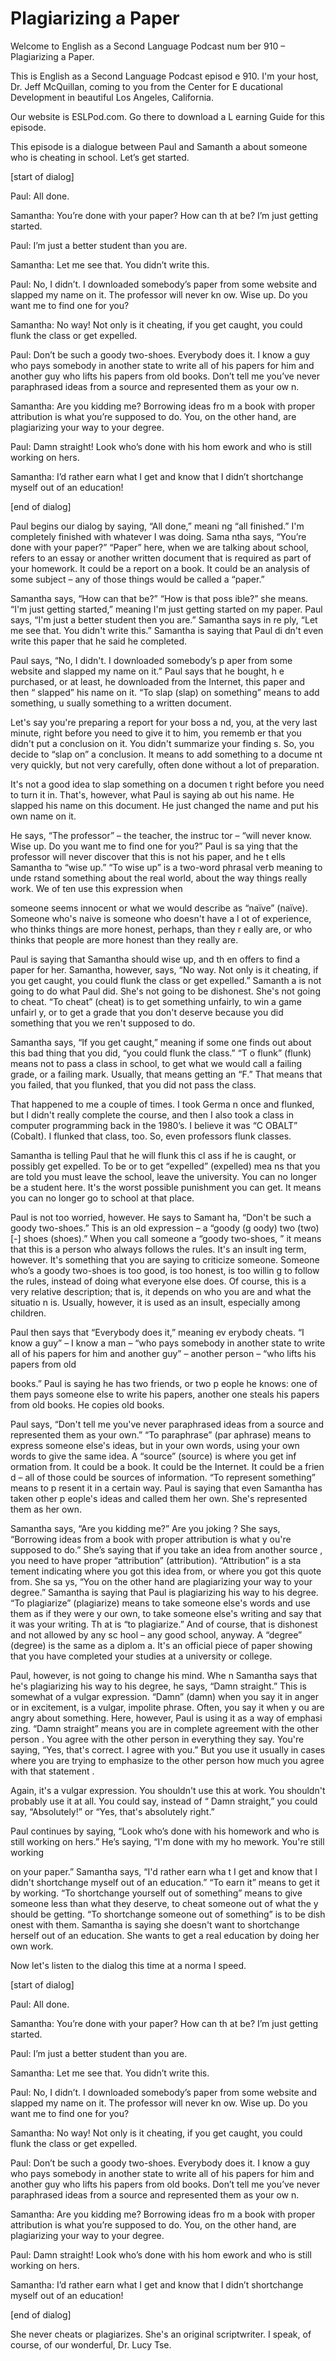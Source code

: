 # Plagiarizing a Paper

Welcome to English as a Second Language Podcast num ber 910 – Plagiarizing a Paper.

This is English as a Second Language Podcast episod e 910. I'm your host, Dr. Jeff McQuillan, coming to you from the Center for E ducational Development in beautiful Los Angeles, California.

Our website is ESLPod.com. Go there to download a L earning Guide for this episode.

This episode is a dialogue between Paul and Samanth a about someone who is cheating in school. Let’s get started.

[start of dialog]

Paul:  All done.

Samantha:  You’re done with your paper?  How can th at be?  I’m just getting started.

Paul:  I’m just a better student than you are.

Samantha:  Let me see that.  You didn’t write this.

Paul:  No, I didn’t.  I downloaded somebody’s paper  from some website and slapped my name on it.  The professor will never kn ow.  Wise up.  Do you want me to find one for you?

Samantha:  No way!  Not only is it cheating, if you  get caught, you could flunk the class or get expelled.

Paul:  Don’t be such a goody two-shoes.  Everybody does it.  I know a guy who pays somebody in another state to write all of his papers for him and another guy who lifts his papers from old books.  Don’t tell me  you’ve never paraphrased ideas from a source and represented them as your ow n.

Samantha:  Are you kidding me?  Borrowing ideas fro m a book with proper attribution is what you’re supposed to do.  You, on  the other hand, are plagiarizing your way to your degree.

Paul:  Damn straight!  Look who’s done with his hom ework and who is still working on hers.

Samantha:  I’d rather earn what I get and know that  I didn’t shortchange myself out of an education!

[end of dialog]

Paul begins our dialog by saying, “All done,” meani ng “all finished.” I'm completely finished with whatever I was doing. Sama ntha says, “You’re done with your paper?” “Paper” here, when we are talking  about school, refers to an essay or another written document that is required as part of your homework. It could be a report on a book. It could be an analysis of some subject – any of those things would be called a “paper.”

Samantha says, “How can that be?” “How is that poss ible?” she means. “I'm just getting started,” meaning I'm just getting started on my paper. Paul says, “I'm just a better student then you are.” Samantha says in re ply, “Let me see that. You didn't write this.” Samantha is saying that Paul di dn't even write this paper that he said he completed.

Paul says, “No, I didn't. I downloaded somebody’s p aper from some website and slapped my name on it.” Paul says that he bought, h e purchased, or at least, he downloaded from the Internet, this paper and then “ slapped” his name on it. “To slap (slap) on something” means to add something, u sually something to a written document.

Let's say you're preparing a report for your boss a nd, you, at the very last minute, right before you need to give it to him, you rememb er that you didn't put a conclusion on it. You didn't summarize your finding s. So, you decide to “slap on” a conclusion. It means to add something to a docume nt very quickly, but not very carefully, often done without a lot of preparation.

It's not a good idea to slap something on a documen t right before you need to turn it in. That's, however, what Paul is saying ab out his name. He slapped his name on this document. He just changed the name and  put his own name on it.

He says, “The professor” – the teacher, the instruc tor – “will never know. Wise up. Do you want me to find one for you?” Paul is sa ying that the professor will never discover that this is not his paper, and he t ells Samantha to “wise up.” “To wise up” is a two-word phrasal verb meaning to unde rstand something about the real world, about the way things really work. We of ten use this expression when

someone seems innocent or what we would describe as  “naïve” (naïve). Someone who's naive is someone who doesn't have a l ot of experience, who thinks things are more honest, perhaps, than they r eally are, or who thinks that people are more honest than they really are.

Paul is saying that Samantha should wise up, and th en offers to find a paper for her. Samantha, however, says, “No way. Not only is it cheating, if you get caught, you could flunk the class or get expelled.” Samanth a is not going to do what Paul did. She's not going to be dishonest. She's not going to cheat. “To cheat” (cheat) is to get something unfairly, to win a game unfairl y, or to get a grade that you don't deserve because you did something that you we ren't supposed to do.

Samantha says, “If you get caught,” meaning if some one finds out about this bad thing that you did, “you could flunk the class.” “T o flunk” (flunk) means not to pass a class in school, to get what we would call a  failing grade, or a failing mark. Usually, that means getting an “F.” That means that  you failed, that you flunked, that you did not pass the class.

That happened to me a couple of times. I took Germa n once and flunked, but I didn't really complete the course, and then I also took a class in computer programming back in the 1980’s. I believe it was “C OBALT” (Cobalt). I flunked that class, too. So, even professors flunk classes.

Samantha is telling Paul that he will flunk this cl ass if he is caught, or possibly get expelled. To be or to get “expelled” (expelled) mea ns that you are told you must leave the school, leave the university. You can no longer be a student here. It's the worst possible punishment you can get. It means  you can no longer go to school at that place.

Paul is not too worried, however. He says to Samant ha, “Don't be such a goody two-shoes.” This is an old expression – a “goody (g oody) two (two) [-] shoes (shoes).” When you call someone a “goody two-shoes, ” it means that this is a person who always follows the rules. It's an insult ing term, however. It's something that you are saying to criticize someone.  Someone who’s a goody two-shoes is too good, is too honest, is too willin g to follow the rules, instead of doing what everyone else does. Of course, this is a  very relative description; that is, it depends on who you are and what the situatio n is. Usually, however, it is used as an insult, especially among children.

Paul then says that “Everybody does it,” meaning ev erybody cheats. “I know a guy” – I know a man – “who pays somebody in another  state to write all of his papers for him and another guy” – another person – “who lifts his papers from old

books.” Paul is saying he has two friends, or two p eople he knows: one of them pays someone else to write his papers, another one steals his papers from old books. He copies old books.

Paul says, “Don't tell me you've never paraphrased ideas from a source and represented them as your own.” “To paraphrase” (par aphrase) means to express someone else's ideas, but in your own words, using your own words to give the same idea. A “source” (source) is where you get inf ormation from. It could be a book. It could be the Internet. It could be a frien d – all of those could be sources of information. “To represent something” means to p resent it in a certain way. Paul is saying that even Samantha has taken other p eople's ideas and called them her own. She's represented them as her own.

Samantha says, “Are you kidding me?” Are you joking ? She says, “Borrowing ideas from a book with proper attribution is what y ou're supposed to do.” She’s saying that if you take an idea from another source , you need to have proper “attribution” (attribution). “Attribution” is a sta tement indicating where you got this idea from, or where you got this quote from. She sa ys, “You on the other hand are plagiarizing your way to your degree.” Samantha  is saying that Paul is plagiarizing his way to his degree. “To plagiarize”  (plagiarize) means to take someone else's words and use them as if they were y our own, to take someone else's writing and say that it was your writing. Th at is “to plagiarize.” And of course, that is dishonest and not allowed by any sc hool – any good school, anyway. A “degree” (degree) is the same as a diplom a. It's an official piece of paper showing that you have completed your studies at a university or college.

Paul, however, is not going to change his mind. Whe n Samantha says that he's plagiarizing his way to his degree, he says, “Damn straight.” This is somewhat of a vulgar expression. “Damn” (damn) when you say it in anger or in excitement, is a vulgar, impolite phrase. Often, you say it when y ou are angry about something. Here, however, Paul is using it as a way of emphasi zing. “Damn straight” means you are in complete agreement with the other person . You agree with the other person in everything they say. You're saying, “Yes,  that's correct. I agree with you.” But you use it usually in cases where you are  trying to emphasize to the other person how much you agree with that statement .

Again, it's a vulgar expression. You shouldn't use this at work. You shouldn't probably use it at all. You could say, instead of “ Damn straight,” you could say, “Absolutely!” or “Yes, that's absolutely right.”

Paul continues by saying, “Look who’s done with his  homework and who is still working on hers.” He’s saying, “I'm done with my ho mework. You're still working

on your paper.” Samantha says, “I'd rather earn wha t I get and know that I didn't shortchange myself out of an education.” “To earn it” means to get it by working. “To shortchange yourself out of something” means to  give someone less than what they deserve, to cheat someone out of what the y should be getting. “To shortchange someone out of something” is to be dish onest with them. Samantha is saying she doesn't want to shortchange herself  out of an education. She wants to get a real education by doing her own work.

Now let's listen to the dialog this time at a norma l speed.

[start of dialog]

Paul:  All done.

Samantha:  You’re done with your paper?  How can th at be?  I’m just getting started.

Paul:  I’m just a better student than you are.

Samantha:  Let me see that.  You didn’t write this.

Paul:  No, I didn’t.  I downloaded somebody’s paper  from some website and slapped my name on it.  The professor will never kn ow.  Wise up.  Do you want me to find one for you?

Samantha:  No way!  Not only is it cheating, if you  get caught, you could flunk the class or get expelled.

Paul:  Don’t be such a goody two-shoes.  Everybody does it.  I know a guy who pays somebody in another state to write all of his papers for him and another guy who lifts his papers from old books.  Don’t tell me  you’ve never paraphrased ideas from a source and represented them as your ow n.

Samantha:  Are you kidding me?  Borrowing ideas fro m a book with proper attribution is what you’re supposed to do.  You, on  the other hand, are plagiarizing your way to your degree.

Paul:  Damn straight!  Look who’s done with his hom ework and who is still working on hers.

Samantha:  I’d rather earn what I get and know that  I didn’t shortchange myself out of an education!

 [end of dialog]

She never cheats or plagiarizes. She's an original scriptwriter. I speak, of course, of our wonderful, Dr. Lucy Tse.

